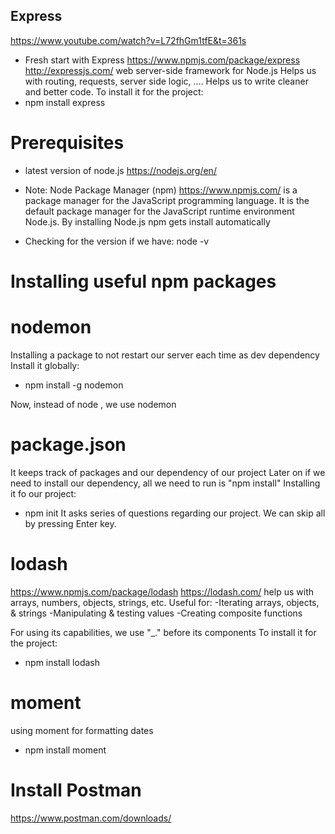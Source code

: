 ## Express
https://www.youtube.com/watch?v=L72fhGm1tfE&t=361s

- Fresh start with Express
https://www.npmjs.com/package/express
http://expressjs.com/
web server-side framework for Node.js
Helps us with routing, requests, server side logic, ....
Helps us to write cleaner and better code. To install it for the project:
- npm install express

# Prerequisites
- latest version of node.js https://nodejs.org/en/
- Note: Node Package Manager (npm) https://www.npmjs.com/ is a package manager for the JavaScript programming language. It is the default package manager for the JavaScript runtime environment Node.js. By installing Node.js npm gets install automatically

- Checking for the version if we have:
node -v

# Installing useful npm packages
# nodemon
Installing a package to not restart our server each time as dev dependency
Install it globally:
- npm install -g nodemon

Now, instead of node <filename>, we use nodemon <filename>

# package.json
It keeps track of packages and our dependency of our project
Later on if we need to install our dependency, all we need to run is "npm install"
Installing it fo our project:
- npm init
It asks series of questions regarding our project. We can skip all by pressing Enter key.

# lodash
https://www.npmjs.com/package/lodash
https://lodash.com/
help us with arrays, numbers, objects, strings, etc.
Useful for:
-Iterating arrays, objects, & strings
-Manipulating & testing values
-Creating composite functions

For using its capabilities, we use "_." before its components
To install it for the project:
- npm install lodash

# moment
using moment for formatting dates
- npm install moment

# Install Postman
https://www.postman.com/downloads/






























